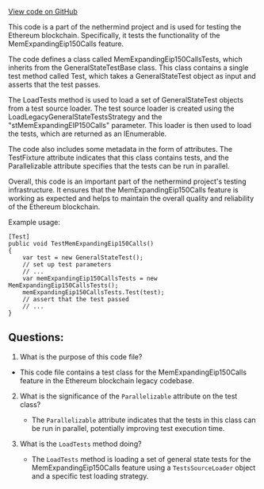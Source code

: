 [View code on GitHub](https://github.com/nethermindeth/nethermind/Ethereum.Blockchain.Legacy.Test/MemExpandingEip150CallsTests.cs)

This code is a part of the nethermind project and is used for testing the Ethereum blockchain. Specifically, it tests the functionality of the MemExpandingEip150Calls feature. 

The code defines a class called MemExpandingEip150CallsTests, which inherits from the GeneralStateTestBase class. This class contains a single test method called Test, which takes a GeneralStateTest object as input and asserts that the test passes. 

The LoadTests method is used to load a set of GeneralStateTest objects from a test source loader. The test source loader is created using the LoadLegacyGeneralStateTestsStrategy and the "stMemExpandingEIP150Calls" parameter. This loader is then used to load the tests, which are returned as an IEnumerable<GeneralStateTest>. 

The code also includes some metadata in the form of attributes. The TestFixture attribute indicates that this class contains tests, and the Parallelizable attribute specifies that the tests can be run in parallel. 

Overall, this code is an important part of the nethermind project's testing infrastructure. It ensures that the MemExpandingEip150Calls feature is working as expected and helps to maintain the overall quality and reliability of the Ethereum blockchain. 

Example usage:

```
[Test]
public void TestMemExpandingEip150Calls()
{
    var test = new GeneralStateTest();
    // set up test parameters
    // ...
    var memExpandingEip150CallsTests = new MemExpandingEip150CallsTests();
    memExpandingEip150CallsTests.Test(test);
    // assert that the test passed
    // ...
}
```
## Questions: 
 1. What is the purpose of this code file?
   - This code file contains a test class for the MemExpandingEip150Calls feature in the Ethereum blockchain legacy codebase.

2. What is the significance of the `Parallelizable` attribute on the test class?
   - The `Parallelizable` attribute indicates that the tests in this class can be run in parallel, potentially improving test execution time.

3. What is the `LoadTests` method doing?
   - The `LoadTests` method is loading a set of general state tests for the MemExpandingEip150Calls feature using a `TestsSourceLoader` object and a specific test loading strategy.